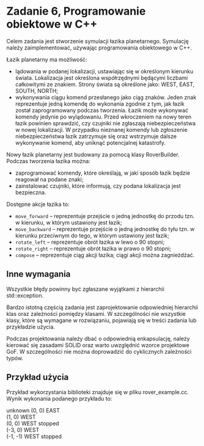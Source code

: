 # Zadanie 6, Programowanie obiektowe w C++

Celem zadania jest stworzenie symulacji łazika planetarnego. Symulację należy
zaimplementować, używając programowania obiektowego w C++.

Łazik planetarny ma możliwość:
* lądowania w podanej lokalizacji, ustawiając się w określonym kierunku świata.
  Lokalizacja jest określona współrzędnymi będącymi liczbami całkowitymi ze
  znakiem. Strony świata są określone jako: WEST, EAST, SOUTH, NORTH;
* wykonywania ciągu komend przesłanego jako ciąg znaków. Jeden znak reprezentuje
  jedną komendę do wykonania zgodnie z tym, jak łazik został zaprogramowany
  podczas tworzenia. Łazik może wykonywać komendy jedynie po wylądowaniu. Przed
  wkroczeniem na nowy teren łazik powinien sprawdzić, czy czujniki nie zgłaszają
  niebezpieczeństwa w nowej lokalizacji. W przypadku nieznanej komendy lub
  zgłoszenie niebezpieczeństwa łazik zatrzymuje się oraz wstrzymuje dalsze
  wykonywanie komend, aby uniknąć potencjalnej katastrofy.

Nowy łazik planetarny jest budowany za pomocą klasy RoverBuilder.
Podczas tworzenia łazika można:
* zaprogramować komendy, które określają, w jaki sposób łazik będzie reagował
  na podane znaki;
* zainstalować czujniki, które informują, czy podana lokalizacja jest
  bezpieczna.

Dostępne akcje łazika to:
* `move_forward` – reprezentuje przejście o jedną jednostkę do przodu tzn.
  w kierunku, w którym ustawiony jest łazik;
* `move_backward` – reprezentuje przejście o jedną jednostkę do tyłu tzn.
  w kierunku przeciwnym do tego, w którym ustawiony jest łazik;
* `rotate_left` – reprezentuje obrót łazika w lewo o 90 stopni;
* `rotate_right` – reprezentuje obrót łazika w prawo o 90 stopni;
* `compose` – reprezentuje ciąg akcji łazika; ciągi akcji można zagnieżdżać.

## Inne wymagania

Wszystkie błędy powinny być zgłaszane wyjątkami z hierarchii std::exception.

Bardzo istotną częścią zadania jest zaprojektowanie odpowiedniej hierarchii klas
oraz zależności pomiędzy klasami. W szczególności nie wszystkie klasy, które są
wymagane w rozwiązaniu, pojawiają się w treści zadania lub przykładzie użycia.

Podczas projektowania należy dbać o odpowiednią enkapsulację, należy kierować
się zasadami SOLID oraz warto uwzględnić wzorce projektowe GoF. W szczególności
nie można doprowadzić do cyklicznych zależności typów.

## Przykład użycia

Przykład wykorzystania biblioteki znajduje się w pliku rover_example.cc.
Wynik wykonania podanego przykładu to:

unknown
(0, 0) EAST  
(1, 0) WEST  
(0, 0) WEST stopped  
(-3, 0) WEST  
(-1, -1) WEST stopped
